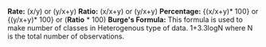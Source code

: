 **Rate:**
 (x/y) or (y/x+y)
 **Ratio:**
 (x/x+y) or (y/x+y)
 **Percentage:**
 {(x/x+y)* 100} or {(y/x+y)* 100} or (**Ratio** * 100)
 **Burge's Formula:**
 This formula is used to make number of classes in Heterogenous type of data.
 1+3.3logN where N is the total number of observations.
 